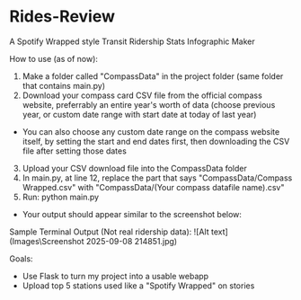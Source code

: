 # Rides-Review

A Spotify Wrapped style Transit Ridership Stats Infographic Maker

How to use (as of now):

1. Make a folder called "CompassData" in the project folder (same folder that contains main.py)
2. Download your compass card CSV file from the official compass website, preferrably an entire year's worth of data (choose previous year, or custom date range with start date at today of last year)
- You can also choose any custom date range on the compass website itself, by setting the start and end dates first, then downloading the CSV file after setting those dates
3. Upload your CSV download file into the CompassData folder
4. In main.py, at line 12, replace the part that says "CompassData/Compass Wrapped.csv" with "CompassData/(Your compass datafile name).csv"
5. Run: python main.py
- Your output should appear similar to the screenshot below:

Sample Terminal Output (Not real ridership data):
![Alt text](Images\Screenshot 2025-09-08 214851.jpg)

Goals:
- Use Flask to turn my project into a usable webapp
- Upload top 5 stations used like a "Spotify Wrapped" on stories